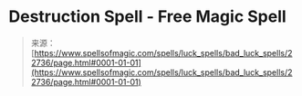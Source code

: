 <!--yml

category: 未分类

date: 2024-06-12 19:07:17

-->

# **Destruction Spell** - Free Magic Spell

> 来源：[https://www.spellsofmagic.com/spells/luck_spells/bad_luck_spells/22736/page.html#0001-01-01](https://www.spellsofmagic.com/spells/luck_spells/bad_luck_spells/22736/page.html#0001-01-01)
